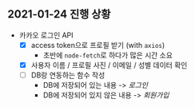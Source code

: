 ## 2021-01-24 진행 상황

- 카카오 로그인 API
    - [x] access token으로 프로필 받기 (with `axios`)
        - 초반에 `node-fetch`로 하다가 많은 시간 소요
    - [x] 사용자 이름 / 프로필 사진 / 이메일 / 성별 데이터 확인
    - [ ] DB랑 연동하는 함수 작성
        - DB에 저장되어 있는 내용 -> *로그인*
        - DB에 저장되어 있지 않은 내용 -> *회원가입*